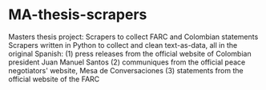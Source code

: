 # MA-thesis-scrapers
Masters thesis project: Scrapers to collect FARC and Colombian statements
Scrapers written in Python to collect and clean text-as-data, all in the original Spanish:
(1) press releases from the official website of Colombian president Juan Manuel Santos
(2) communiques from the official peace negotiators' website, Mesa de Conversaciones
(3) statements from the official website of the FARC
